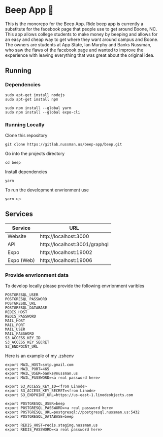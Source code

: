 # Beep App 🚖

This is the monorepo for the Beep App. Ride beep app is currently a substitute for the facebook page that people use to get around Boone, NC. This app allows college students to make money by beeping and allows for an easy and cheap way to get where they want around campus and Boone. The owners are students at App State, Ian Murphy and Banks Nussman, who saw the flaws of the facebook page and wanted to improve the experience with leaving everything that was great about the original idea.

## Running

### Dependencies

```
sudo apt-get install nodejs
sudo apt-get install npm
```

```
sudo npm install --global yarn
sudo npm install --global expo-cli
```

### Running Locally

Clone this repository
```
git clone https://gitlab.nussman.us/beep-app/beep.git
```
Go into the projects directory
```
cd beep
```

Install dependencies
```
yarn
```

To run the development envrionment use
```
yarn up
```

## Services
| Service    | URL                           |
|------------|-------------------------------|
| Website    | http://localhost:3000         |
| API        | http://localhost:3001/graphql |
| Expo       | http://localhost:19002        |
| Expo (Web) | http://localhost:19006        |

### Provide envrionment data

To develop locally please provide the following envrionment varibles
```
POSTGRESQL_USER
POSTGRESQL_PASSWORD
POSTGRESQL_URL
POSTGRESQL_DATABASE
REDIS_HOST
REDIS_PASSWORD
MAIL_HOST
MAIL_PORT
MAIL_USER
MAIL_PASSWORD
S3_ACCESS_KEY_ID
S3_ACCESS_KEY_SECRET
S3_ENDPOINT_URL
```

Here is an example of my .zshenv

```shell
export MAIL_HOST=smtp.gmail.com
export MAIL_PORT=465
export MAIL_USER=banks@nussman.us
export MAIL_PASSWORD=<a real password here>

export S3_ACCESS_KEY_ID=<from Linode>
export S3_ACCESS_KEY_SECRET=<from Linode>
export S3_ENDPOINT_URL=https://us-east-1.linodeobjects.com

export POSTGRESQL_USER=beep
export POSTGRESQL_PASSWORD=<a real password here>
export POSTGRESQL_URL=postgresql://postgresql.nussman.us:5432
export POSTGRESQL_DATABASE=beep

export REDIS_HOST=redis.staging.nussman.us
export REDIS_PASSWORD=<a real password here>
```
